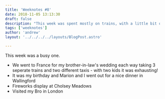 ```yaml
---
title: 'Weeknotes #8'
date: 2018-11-05 13:13:30
draft: false
description: "This week was spent mostly on trains, with a little bit of wedding and birthday in between."
tags: ['weeknotes']
author: 'andrew'
layout: '../../../../layouts/BlogPost.astro'

---
```

This week was a busy one.

*   We went to France for my brother-in-law's wedding each way taking 3 seperate trains and two different taxis - with two kids it was exhausting!
*   It was my birthday and Marion and I went out for a nice dinner in Wallingford
*   Fireworks display at Cholsey Meadows
*   Visited my Bro in London
